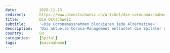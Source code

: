 ```yaml
---
date:          2020-11-13
redirect:      https://www.dieostschweiz.ch/artikel/die-coronamassnahmen-blockieren-jede-alternative-Kvr7XNo
title:         Die Ostschweiz
subtitle:      '«Die Coronamassnahmen blockieren jede Alternative»'
description:   'Das aktuelle Corona-Management entlastet die Spitäler nicht, sondern erschwert ihre Lage noch, denn sie zwingt zur Hospitalisation. Der Gastbeitrag einer Pflegefachfrau, der als offener Brief an den Bundesrat und an das Bundesamt für Gesundheit geht.'
country:       CH
categories:    [Spital]
tags:          [massnahmen]
---
```

